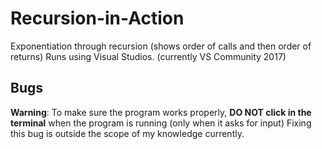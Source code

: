 # Recursion-in-Action
Exponentiation through recursion (shows order of calls and then order of returns)
Runs using Visual Studios. (currently VS Community 2017)

## Bugs
**Warning**: To make sure the program works properly, **DO NOT click in the terminal** when the program is running (only when it asks for input)
Fixing this bug is outside the scope of my knowledge currently.
